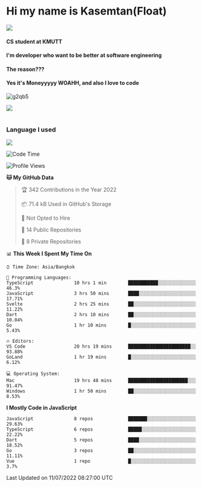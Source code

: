 # Hi my name is Kasemtan(Float)
![](https://64.media.tumblr.com/9c2a8f831efe8da556ffbf89cebb52c9/b86c1ab833a37e32-93/s1280x1920/d000dc22f75df64be2bc150f5fa69c4f6df6bb07.gifv)
#### CS student at KMUTT
#### I'm developer who want to be better at software engineering
#### The reason???
#### Yes it's Moneyyyyy WOAHH, and also I love to code
![g2qb5](https://user-images.githubusercontent.com/69688279/175812510-9235eaf7-72f7-40d3-b163-56efa9aa5c6b.gif)


[![](https://github-readme-stats.vercel.app/api?username=FloatKasemtan&show_icons=true&theme=nightowl)]()
#
### Language I used
[![](https://github-readme-stats.vercel.app/api/top-langs/?username=FloatKasemtan&layout=compact&theme=nightowl)]()
<!--START_SECTION:waka-->
![Code Time](http://img.shields.io/badge/Code%20Time-575%20hrs%2040%20mins-blue)

![Profile Views](http://img.shields.io/badge/Profile%20Views-28-blue)

**🐱 My GitHub Data** 

> 🏆 342 Contributions in the Year 2022
 > 
> 📦 71.4 kB Used in GitHub's Storage 
 > 
> 🚫 Not Opted to Hire
 > 
> 📜 14 Public Repositories 
 > 
> 🔑 8 Private Repositories  
 > 
📊 **This Week I Spent My Time On** 

```text
⌚︎ Time Zone: Asia/Bangkok

💬 Programming Languages: 
TypeScript               10 hrs 1 min        ███████████░░░░░░░░░░░░░░   46.3% 
JavaScript               3 hrs 50 mins       ████░░░░░░░░░░░░░░░░░░░░░   17.71% 
Svelte                   2 hrs 25 mins       ██░░░░░░░░░░░░░░░░░░░░░░░   11.22% 
Dart                     2 hrs 10 mins       ██░░░░░░░░░░░░░░░░░░░░░░░   10.04% 
Go                       1 hr 10 mins        █░░░░░░░░░░░░░░░░░░░░░░░░   5.43%

🔥 Editors: 
VS Code                  20 hrs 19 mins      ███████████████████████░░   93.88% 
GoLand                   1 hr 19 mins        █░░░░░░░░░░░░░░░░░░░░░░░░   6.12%

💻 Operating System: 
Mac                      19 hrs 48 mins      ██████████████████████░░░   91.47% 
Windows                  1 hr 50 mins        ██░░░░░░░░░░░░░░░░░░░░░░░   8.53%

```

**I Mostly Code in JavaScript** 

```text
JavaScript               8 repos             ███████░░░░░░░░░░░░░░░░░░   29.63% 
TypeScript               6 repos             █████░░░░░░░░░░░░░░░░░░░░   22.22% 
Dart                     5 repos             ████░░░░░░░░░░░░░░░░░░░░░   18.52% 
Go                       3 repos             ██░░░░░░░░░░░░░░░░░░░░░░░   11.11% 
Vue                      1 repo              █░░░░░░░░░░░░░░░░░░░░░░░░   3.7%

```



 Last Updated on 11/07/2022 08:27:00 UTC
<!--END_SECTION:waka-->
<!--
**FloatKasemtan/FloatKasemtan** is a ✨ _special_ ✨ repository because its `README.md` (this file) appears on your GitHub profile.

Here are some ideas to get you started:

- 🔭 I’m currently working on ...
- 🌱 I’m currently learning ...
- 👯 I’m looking to collaborate on ...
- 🤔 I’m looking for help with ...
- 💬 Ask me about ...
- 📫 How to reach me: ...
- 😄 Pronouns: ...
- ⚡ Fun fact: ...
-->
